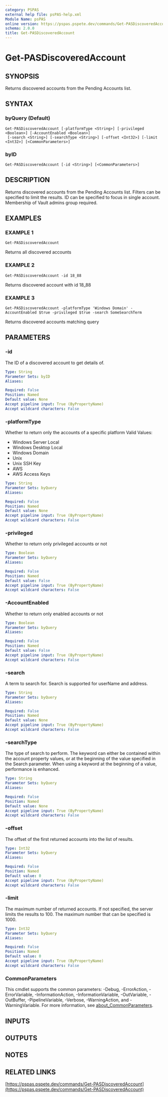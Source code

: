 ```yaml
---
category: PSPAS
external help file: psPAS-help.xml
Module Name: psPAS
online version: https://pspas.pspete.dev/commands/Get-PASDiscoveredAccount
schema: 2.0.0
title: Get-PASDiscoveredAccount
---
```


# Get-PASDiscoveredAccount

## SYNOPSIS
Returns discovered accounts from the Pending Accounts list.

## SYNTAX

### byQuery (Default)
```
Get-PASDiscoveredAccount [-platformType <String>] [-privileged <Boolean>] [-AccountEnabled <Boolean>]
 [-search <String>] [-searchType <String>] [-offset <Int32>] [-limit <Int32>] [<CommonParameters>]
```

### byID
```
Get-PASDiscoveredAccount [-id <String>] [<CommonParameters>]
```

## DESCRIPTION
Returns discovered accounts from the Pending Accounts list.
Filters can be specified to limit the results.
ID can be specified to focus in single account.
Membership of Vault admins group required.

## EXAMPLES

### EXAMPLE 1
```
Get-PASDiscoveredAccount
```

Returns all discovered accounts

### EXAMPLE 2
```
Get-PASDiscoveredAccount -id 18_88
```

Returns discovered account with id 18_88

### EXAMPLE 3
```
Get-PASDiscoveredAccount -platformType 'Windows Domain' -AccountEnabled $true -privileged $true -search SomeSearchTerm
```

Returns discovered accounts matching query

## PARAMETERS

### -id
The ID of a discovered account to get details of.

```yaml
Type: String
Parameter Sets: byID
Aliases:

Required: False
Position: Named
Default value: None
Accept pipeline input: True (ByPropertyName)
Accept wildcard characters: False
```

### -platformType
Whether to return only the accounts of a specific platform
Valid Values:
- Windows Server Local
- Windows Desktop Local
- Windows Domain
- Unix
- Unix SSH Key
- AWS
- AWS Access Keys

```yaml
Type: String
Parameter Sets: byQuery
Aliases:

Required: False
Position: Named
Default value: None
Accept pipeline input: True (ByPropertyName)
Accept wildcard characters: False
```

### -privileged
Whether to return only privileged accounts or not

```yaml
Type: Boolean
Parameter Sets: byQuery
Aliases:

Required: False
Position: Named
Default value: False
Accept pipeline input: True (ByPropertyName)
Accept wildcard characters: False
```

### -AccountEnabled
Whether to return only enabled accounts or not

```yaml
Type: Boolean
Parameter Sets: byQuery
Aliases:

Required: False
Position: Named
Default value: False
Accept pipeline input: True (ByPropertyName)
Accept wildcard characters: False
```

### -search
A term to search for.
Search is supported for userName and address.

```yaml
Type: String
Parameter Sets: byQuery
Aliases:

Required: False
Position: Named
Default value: None
Accept pipeline input: True (ByPropertyName)
Accept wildcard characters: False
```

### -searchType
The type of search to perform.
The keyword can either be contained within the account property values,
or at the beginning of the value specified in the Search parameter.
When using a keyword at the beginning of a value, performance is enhanced.

```yaml
Type: String
Parameter Sets: byQuery
Aliases:

Required: False
Position: Named
Default value: None
Accept pipeline input: True (ByPropertyName)
Accept wildcard characters: False
```

### -offset
The offset of the first returned accounts into the list of results.

```yaml
Type: Int32
Parameter Sets: byQuery
Aliases:

Required: False
Position: Named
Default value: 0
Accept pipeline input: True (ByPropertyName)
Accept wildcard characters: False
```

### -limit
The maximum number of returned accounts.
If not specified, the server limits the results to 100.
The maximum number that can be specified is 1000.

```yaml
Type: Int32
Parameter Sets: byQuery
Aliases:

Required: False
Position: Named
Default value: 0
Accept pipeline input: True (ByPropertyName)
Accept wildcard characters: False
```

### CommonParameters
This cmdlet supports the common parameters: -Debug, -ErrorAction, -ErrorVariable, -InformationAction, -InformationVariable, -OutVariable, -OutBuffer, -PipelineVariable, -Verbose, -WarningAction, and -WarningVariable. For more information, see [about_CommonParameters](http://go.microsoft.com/fwlink/?LinkID=113216).

## INPUTS

## OUTPUTS

## NOTES

## RELATED LINKS

[https://pspas.pspete.dev/commands/Get-PASDiscoveredAccount](https://pspas.pspete.dev/commands/Get-PASDiscoveredAccount)

